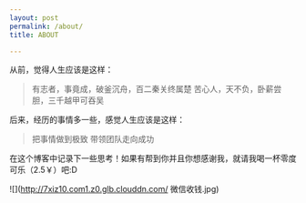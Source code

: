 ```yaml
---
layout: post
permalink: /about/
title: ABOUT

---
```


从前，觉得人生应该是这样：

> 有志者，事竟成，破釜沉舟，百二秦关终属楚
> 苦心人，天不负，卧薪尝胆，三千越甲可吞吴

后来，经历的事情多一些，感觉人生应该是这样：

> 把事情做到极致
> 带领团队走向成功

在这个博客中记录下一些思考！如果有帮到你并且你想感谢我，就请我喝一杯零度可乐（2.5￥）吧:D

![](http://7xiz10.com1.z0.glb.clouddn.com/ 微信收钱.jpg)

